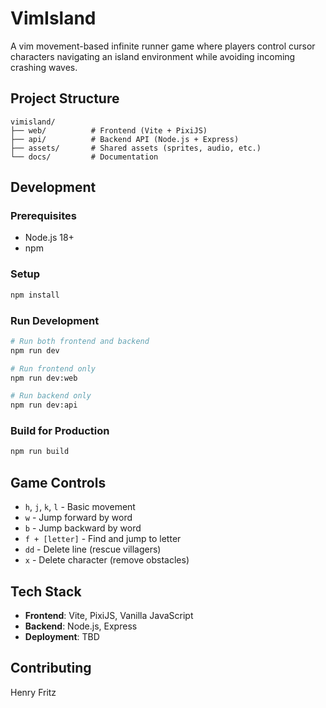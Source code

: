 # VimIsland

A vim movement-based infinite runner game where players control cursor characters navigating an island environment while avoiding incoming crashing waves.

## Project Structure

```
vimisland/
├── web/          # Frontend (Vite + PixiJS)
├── api/          # Backend API (Node.js + Express)
├── assets/       # Shared assets (sprites, audio, etc.)
└── docs/         # Documentation
```

## Development

### Prerequisites
- Node.js 18+
- npm

### Setup
```bash
npm install
```

### Run Development
```bash
# Run both frontend and backend
npm run dev

# Run frontend only
npm run dev:web

# Run backend only  
npm run dev:api
```

### Build for Production
```bash
npm run build
```

## Game Controls

- `h`, `j`, `k`, `l` - Basic movement
- `w` - Jump forward by word
- `b` - Jump backward by word
- `f + [letter]` - Find and jump to letter
- `dd` - Delete line (rescue villagers)
- `x` - Delete character (remove obstacles)

## Tech Stack

- **Frontend**: Vite, PixiJS, Vanilla JavaScript
- **Backend**: Node.js, Express
- **Deployment**: TBD

## Contributing
Henry Fritz 
